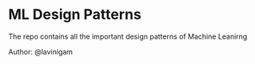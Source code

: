 # ML Design Patterns 

The repo contains all the important design patterns of Machine Leanirng 

Author: @lavinigam
